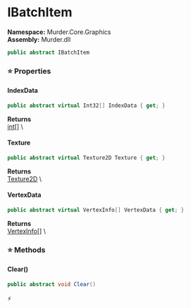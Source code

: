 # IBatchItem

**Namespace:** Murder.Core.Graphics \
**Assembly:** Murder.dll

```csharp
public abstract IBatchItem
```

### ⭐ Properties
#### IndexData
```csharp
public abstract virtual Int32[] IndexData { get; }
```

**Returns** \
[int[]](https://learn.microsoft.com/en-us/dotnet/api/System.Int32?view=net-7.0) \
#### Texture
```csharp
public abstract virtual Texture2D Texture { get; }
```

**Returns** \
[Texture2D](https://docs.monogame.net/api/Microsoft.Xna.Framework.Graphics.Texture2D.html) \
#### VertexData
```csharp
public abstract virtual VertexInfo[] VertexData { get; }
```

**Returns** \
[VertexInfo[]](../..//Murder/Core/Graphics/VertexInfo.html) \
### ⭐ Methods
#### Clear()
```csharp
public abstract void Clear()
```



⚡